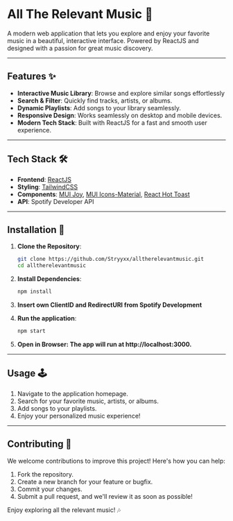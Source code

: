 # All The Relevant Music 🎵

A modern web application that lets you explore and enjoy your favorite music in a beautiful, interactive interface. Powered by ReactJS and designed with a passion for great music discovery.

---

## Features ✨

- **Interactive Music Library**: Browse and explore similar songs effortlessly
- **Search & Filter**: Quickly find tracks, artists, or albums.
- **Dynamic Playlists**: Add songs to your library seamlessly.
- **Responsive Design**: Works seamlessly on desktop and mobile devices.
- **Modern Tech Stack**: Built with ReactJS for a fast and smooth user experience.

---

## Tech Stack 🛠️

- **Frontend**: [ReactJS](https://reactjs.org/)
- **Styling**: [TailwindCSS](https://tailwindcss.com/)
- **Components**: [MUI Joy](https://mui.com/joy-ui/getting-started/), [MUI Icons-Material](https://mui.com/material-ui/material-icons/), [React Hot Toast](https://react-hot-toast.com/)
- **API**: Spotify Developer API

---

## Installation 🚀

1. **Clone the Repository**:
   ```bash
   git clone https://github.com/Stryyxx/alltherelevantmusic.git
   cd alltherelevantmusic


2. **Install Dependencies**:
   ```bash
   npm install

3. **Insert own ClientID and RedirectURI from Spotify Development**

4. **Run the application**:
   ```bash
   npm start
   
5. **Open in Browser: The app will run at http://localhost:3000.**

---

## Usage 🕹️
1. Navigate to the application homepage.
2. Search for your favorite music, artists, or albums.
3. Add songs to your playlists.
4. Enjoy your personalized music experience!

---

## Contributing 🤝
We welcome contributions to improve this project! Here's how you can help:
1. Fork the repository.
2. Create a new branch for your feature or bugfix.
3. Commit your changes.
4. Submit a pull request, and we'll review it as soon as possible!

Enjoy exploring all the relevant music! 🎶
